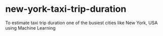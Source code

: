 # new-york-taxi-trip-duration
To estimate taxi trip duration one of the busiest cities like New York, USA using Machine Learning
